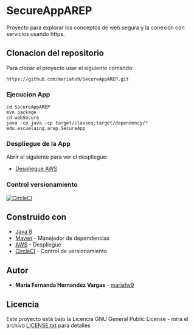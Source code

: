 # SecureAppAREP

Proyecto para explorar los conceptos de web segura y la conexión con servicios usando https.

## Clonacion del repositorio 

Para clonar el proyecto usar el siguiente comando:

```
https://github.com/mariahv9/SecureAppAREP.git
```

### Ejecucion App

```
cd SecureAppAREP
mvn package
cd webSecure
java -cp java -cp target/classes;target/dependency/* edu.escuelaing.arep.SecureApp
```

### Despliegue de la App

Abrir el siguiente para ver el despliegue:

* [Despliegue AWS](https://ec2-3-91-132-47.compute-1.amazonaws.com:51003/index.html)

### Control versionamiento

[![CircleCI](https://circleci.com/gh/mariahv9/SecureAppAREP.svg?style=svg&circle-token=fa8c51f3bedd926b133267148a5e3c22e1617f4a)](https://app.circleci.com/pipelines/github/mariahv9/ClientServicesAREP)

## Construido con 

* [Java 8](https://www.java.com/es/about/whatis_java.jsp)
* [Maven](https://maven.apache.org/) - Manejador de dependencias
* [AWS](https://console.aws.amazon.com/ec2/v2/home?region=us-east-1#Home:) - Despliegue
* [CircleCI](https://circleci.com/) - Control de versionamiento


## Autor

* **Maria Fernanda Hernandez Vargas** - [mariahv9](https://github.com/mariahv9)


## Licencia

Este proyecto está bajo la Licencia GNU General Public License - mira el archivo [LICENSE.txt](LICENSE.txt) para detalles